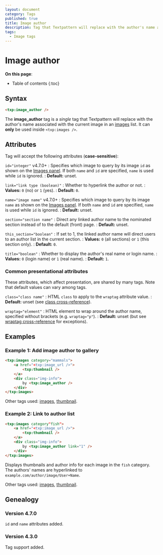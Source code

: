 ```yaml
---
layout: document
category: Tags
published: true
title: Image author
description: Tag that Textpattern will replace with the author's name associated with the current image in an images list.
tags:
  - Image tags
---
```


# Image author

**On this page**:

* Table of contents
{:toc}

## Syntax

~~~ html
<txp:image_author />
~~~

The **image_author** tag is a *single* tag that Textpattern will replace with the author's name associated with the current image in an [images](images) list. It can **only** be used inside `<txp:images />`.

## Attributes

Tag will accept the following attributes (**case-sensitive**):

`id="integer"` <span class="footnote warning">v4.7.0+</span>
: Specifies which image to query by its image `id` as shown on the [Images panel](https://docs.textpattern.com/administration/images-panel). If both `name` and `id` are specified, `name` is used while `id` is ignored.
: **Default:** unset.

`link="link type (boolean)"`
: Whether to hyperlink the author or not.
: **Values:** `0` (no) or `1` (yes).
: **Default:** `0`.

`name="image name"` <span class="footnote warning">v4.7.0+</span>
: Specifies which image to query by its image `name` as shown on the [Images panel](https://docs.textpattern.com/administration/images-panel). If both `name` and `id` are specified, `name` is used while `id` is ignored.
: **Default:** unset.

`section="section name"`
: Direct any linked author name to the nominated section instead of to the default (front) page.
: **Default:** unset.

`this_section="boolean"`
: If set to 1, the linked author name will direct users to an author list in the current section.
: **Values:** `0` (all sections) or `1` (this section only).
: **Default:** `0`.

`title="boolean"`
: Whether to display the author's real name or login name.
: **Values:** `0` (login name) or `1` (real name).
: **Default:** `1`.

### Common presentational attributes

These attributes, which affect presentation, are shared by many tags. Note that default values can vary among tags.

`class="class name"`
: HTML `class` to apply to the `wraptag` attribute value.
: **Default:** unset (see [class cross-reference](https://docs.textpattern.com/tags/tag-attributes-cross-reference#class)).

`wraptag="element"`
: HTML element to wrap around the author name, specified without brackets (e.g. `wraptag="p"`).
: **Default:** unset (but see [wraptag cross-reference](https://docs.textpattern.com/tags/tag-attributes-cross-reference#wraptag) for exceptions).

## Examples

### Example 1: Add image author to gallery

~~~ html
<txp:images category="mammals">
    <a href="<txp:image_url />">
        <txp:thumbnail />
    </a>
    <div class="img-info">
        by <txp:image_author />
    </div>
</txp:images>
~~~

Other tags used: [images](images), [thumbnail](thumbnail).

### Example 2: Link to author list

~~~ html
<txp:images category"fish">
    <a href="<txp:image_url />">
        <txp:thumbnail />
    </a>
    <div class="img-info">
        by <txp:image_author link="1" />
    </div>
</txp:images>
~~~

Displays thumbnails and author info for each image in the `fish` category. The authors' names are hyperlinked to `example.com/author/image/User+Name`.

Other tags used: [images](images), [thumbnail](thumbnail).

## Genealogy

### Version 4.7.0

`id` and `name` attributes added.

### Version 4.3.0

Tag support added.
